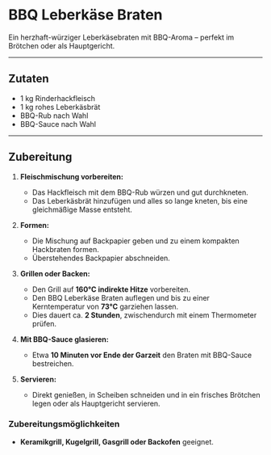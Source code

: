 # BBQ Leberkäse Braten  

Ein herzhaft-würziger Leberkäsebraten mit BBQ-Aroma – perfekt im Brötchen oder als Hauptgericht.  

---

## Zutaten  

- 1 kg Rinderhackfleisch  
- 1 kg rohes Leberkäsbrät  
- BBQ-Rub nach Wahl  
- BBQ-Sauce nach Wahl  

---

## Zubereitung  

1. **Fleischmischung vorbereiten:**  
   - Das Hackfleisch mit dem BBQ-Rub würzen und gut durchkneten.  
   - Das Leberkäsbrät hinzufügen und alles so lange kneten, bis eine gleichmäßige Masse entsteht.  

2. **Formen:**  
   - Die Mischung auf Backpapier geben und zu einem kompakten Hackbraten formen.  
   - Überstehendes Backpapier abschneiden.  

3. **Grillen oder Backen:**  
   - Den Grill auf **160°C indirekte Hitze** vorbereiten.  
   - Den BBQ Leberkäse Braten auflegen und bis zu einer Kerntemperatur von **73°C** garziehen lassen.  
   - Dies dauert ca. **2 Stunden**, zwischendurch mit einem Thermometer prüfen.  

4. **Mit BBQ-Sauce glasieren:**  
   - Etwa **10 Minuten vor Ende der Garzeit** den Braten mit BBQ-Sauce bestreichen.  

5. **Servieren:**  
   - Direkt genießen, in Scheiben schneiden und in ein frisches Brötchen legen oder als Hauptgericht servieren.  

### Zubereitungsmöglichkeiten  
- **Keramikgrill, Kugelgrill, Gasgrill oder Backofen** geeignet.  

